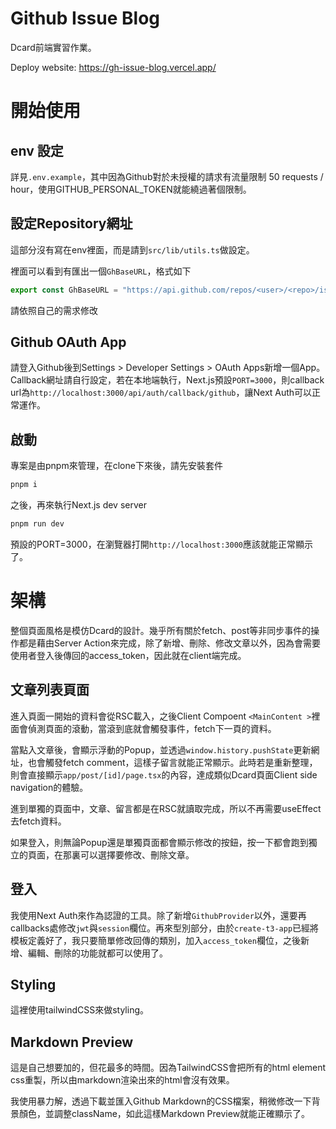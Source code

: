# Github Issue Blog

Dcard前端實習作業。

Deploy website: https://gh-issue-blog.vercel.app/

# 開始使用

## env 設定

詳見`.env.example`，其中因為Github對於未授權的請求有流量限制 50 requests / hour，使用GITHUB_PERSONAL_TOKEN就能繞過著個限制。

## 設定Repository網址

這部分沒有寫在env裡面，而是請到`src/lib/utils.ts`做設定。

裡面可以看到有匯出一個`GhBaseURL`，格式如下

```js
export const GhBaseURL = "https://api.github.com/repos/<user>/<repo>/issues"
```

請依照自己的需求修改

## Github OAuth App

請登入Github後到Settings > Developer Settings > OAuth Apps新增一個App。
Callback網址請自行設定，若在本地端執行，Next.js預設`PORT=3000`，則callback url為`http://localhost:3000/api/auth/callback/github`，讓Next Auth可以正常運作。

## 啟動

專案是由pnpm來管理，在clone下來後，請先安裝套件

```bash
pnpm i
```

之後，再來執行Next.js dev server

```bash
pnpm run dev
```

預設的PORT=3000，在瀏覽器打開`http://localhost:3000`應該就能正常顯示了。

# 架構

整個頁面風格是模仿Dcard的設計。幾乎所有關於fetch、post等非同步事件的操作都是藉由Server Action來完成，除了新增、刪除、修改文章以外，因為會需要使用者登入後傳回的access_token，因此就在client端完成。

## 文章列表頁面

進入頁面一開始的資料會從RSC載入，之後Client Compoent `<MainContent >`裡面會偵測頁面的滾動，當滾到底就會觸發事件，fetch下一頁的資料。

當點入文章後，會顯示浮動的Popup，並透過`window.history.pushState`更新網址，也會觸發fetch comment，這樣子留言就能正常顯示。此時若是重新整理，則會直接顯示`app/post/[id]/page.tsx`的內容，達成類似Dcard頁面Client side navigation的體驗。

進到單獨的頁面中，文章、留言都是在RSC就讀取完成，所以不再需要useEffect去fetch資料。

如果登入，則無論Popup還是單獨頁面都會顯示修改的按鈕，按一下都會跑到獨立的頁面，在那裏可以選擇要修改、刪除文章。

## 登入

我使用Next Auth來作為認證的工具。除了新增`GithubProvider`以外，還要再callbacks處修改`jwt`與`session`欄位。再來型別部分，由於`create-t3-app`已經將模板定義好了，我只要簡單修改回傳的類別，加入`access_token`欄位，之後新增、編輯、刪除的功能就都可以使用了。

## Styling

這裡使用tailwindCSS來做styling。

## Markdown Preview

這是自己想要加的，但花最多的時間。因為TailwindCSS會把所有的html element css重製，所以由markdown渲染出來的html會沒有效果。

我使用暴力解，透過下載並匯入Github Markdown的CSS檔案，稍微修改一下背景顏色，並調整className，如此這樣Markdown Preview就能正確顯示了。
